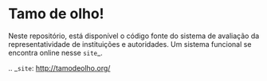 Tamo de olho!
=============

Neste repositório, está disponível o código fonte do sistema de avaliação da representatividade de instituições e autoridades. Um sistema funcional se encontra online nesse `site`_.


.. _`site`: http://tamodeolho.org/

